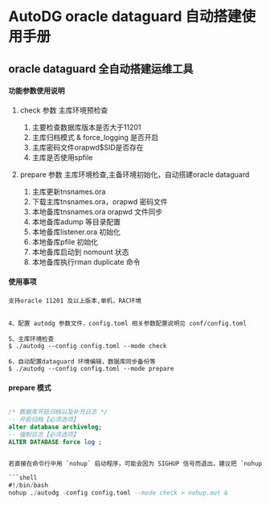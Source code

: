 # AutoDG oracle dataguard 自动搭建使用手册
oracle dataguard 全自动搭建运维工具
-------
#### 功能参数使用说明
1. check 参数 主库环境预检查
    1. 主要检查数据库版本是否大于11201
    2. 主库归档模式 & force_logging 是否开启
    3. 主库密码文件orapwd$SID是否存在
    4. 主库是否使用spfile 

2. prepare 参数 主库环境检查,主备环境初始化，自动搭建oracle dataguard
   1. 主库更新tnsnames.ora 
   2. 下载主库tnsnames.ora，orapwd 密码文件
   3. 本地备库tnsnames.ora orapwd 文件同步
   4. 本地备库adump 等目录配置
   5. 本地备库listener.ora 初始化
   6. 本地备库pfile 初始化
   7. 本地备库启动到 nomount 状态
   8. 本地备库执行rman duplicate 命令    

    
#### 使用事项

```
支持oracle 11201 及以上版本,单机，RAC环境


4、配置 autodg 参数文件，config.toml 相关参数配置说明见 conf/config.toml

5、主库环境检查
$ ./autodg --config config.toml --mode check

6、自动配置dataguard 环境编辑，数据库同步备份等
$ ./autodg --config config.toml --mode prepare
```
#### prepare 模式
```sql

/* 数据库开启归档以及补充日志 */
-- 开启归档【必须选项】
alter database archivelog;
-- 强制日志【必须选项】
ALTER DATABASE force log ;


若直接在命令行中用 `nohup` 启动程序，可能会因为 SIGHUP 信号而退出，建议把 `nohup` 放到脚本里面且不建议用 kill -9，如：

```shell
#!/bin/bash
nohup ./autodg -config config.toml --mode check > nohup.out &
```
